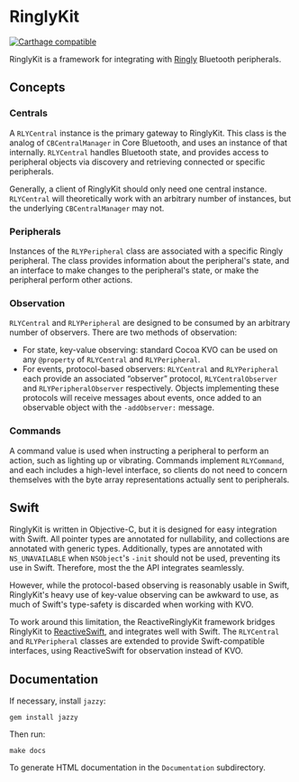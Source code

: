 # RinglyKit
[![Carthage compatible](https://img.shields.io/badge/Carthage-compatible-4BC51D.svg?style=flat)](https://github.com/Carthage/Carthage)

RinglyKit is a framework for integrating with [Ringly](http://ringly.com) Bluetooth peripherals.

## Concepts
### Centrals
A `RLYCentral` instance is the primary gateway to RinglyKit. This class is the analog of `CBCentralManager` in Core Bluetooth, and uses an instance of that internally. `RLYCentral` handles Bluetooth state, and provides access to peripheral objects via discovery and retrieving connected or specific peripherals.

Generally, a client of RinglyKit should only need one central instance. `RLYCentral` will theoretically work with an arbitrary number of instances, but the underlying `CBCentralManager` may not.

### Peripherals
Instances of the `RLYPeripheral` class are associated with a specific Ringly peripheral. The class provides information about the peripheral's state, and an interface to make changes to the peripheral's state, or make the peripheral perform other actions.

### Observation
`RLYCentral` and `RLYPeripheral` are designed to be consumed by an arbitrary number of observers. There are two methods of observation:

- For state, key-value observing: standard Cocoa KVO can be used on any `@property` of `RLYCentral` and `RLYPeripheral`.
- For events, protocol-based observers: `RLYCentral` and `RLYPeripheral` each provide an associated “observer” protocol, `RLYCentralObserver` and `RLYPeripheralObserver` respectively. Objects implementing these protocols will receive messages about events, once added to an observable object with the `-addObserver:` message.

### Commands
A command value is used when instructing a peripheral to perform an action, such as lighting up or vibrating. Commands implement `RLYCommand`, and each includes a high-level interface, so clients do not need to concern themselves with the byte array representations actually sent to peripherals. 

## Swift
RinglyKit is written in Objective-C, but it is designed for easy integration with Swift. All pointer types are annotated for nullability, and collections are annotated with generic types. Additionally, types are annotated with `NS_UNAVAILABLE` when `NSObject`'s `-init` should not be used, preventing its use in Swift. Therefore, most the the API integrates seamlessly.

However, while the protocol-based observing is reasonably usable in Swift, RinglyKit's heavy use of key-value observing can be awkward to use, as much of Swift's type-safety is discarded when working with KVO.

To work around this limitation, the ReactiveRinglyKit framework bridges RinglyKit to [ReactiveSwift](https://github.com/reactivecocoa/reactiveswift), and integrates well with Swift. The `RLYCentral` and `RLYPeripheral` classes are extended to provide Swift-compatible interfaces, using ReactiveSwift for observation instead of KVO.

## Documentation
If necessary, install `jazzy`:

    gem install jazzy
   
Then run:

    make docs

To generate HTML documentation in the `Documentation` subdirectory.
